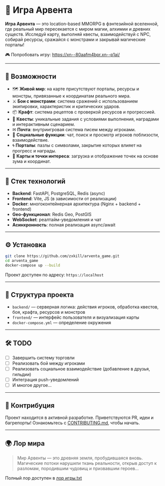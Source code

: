 # 🌌 Игра Арвента

**Игра Арвента** — это location-based MMORPG в фэнтезийной вселенной, где реальный мир пересекается с миром магии, алхимии и древних существ. Исследуй карту, выполняй квесты, взаимодействуй с NPC, собирай ресурсы, сражайся с монстрами и закрывай магические порталы!

🎮 Попробовать игру: https://xn--80aafm4bpr.xn--p1ai/

---

## 🚀 Возможности

- 🗺 **Живой мир**: на карте присутствуют порталы, ресурсы и монстры, привязанные к координатам реального мира.
- ⚔ **Бои с монстрами**: система сражений с использованием экипировки, характеристик и критических ударов.
- 📦 **Крафт**: система рецептов с проверкой ресурсов и прогрессией.
- 🎯 **Квесты**: уникальные задания с условиями выполнения, наградами и интерактивным сценарием.
- ✉ **Почта**: внутриигровая система писем между игроками.
- 👥 **Социальные функции**: чат, поиск и просмотр игроков поблизости, взаимодействие.
- 🌀 **Порталы**: пазлы с символами, закрытие которых влияет на прогресс и награды.
- 📍 **Карты и точки интереса**: загрузка и отображение точек на основе зума и координат.

---

## 🧩 Стек технологий

- **Backend**: FastAPI, PostgreSQL, Redis (async)
- **Frontend**: Vite, JS (в зависимости от реализации)
- **Docker**: многоконтейнерная архитектура (Nginx + backend + frontend)
- **Geo-функционал**: Redis Geo, PostGIS
- **WebSocket**: реалтайм-уведомления и чат
- **Асинхронность**: полная реализация async/await

---

## ⚙ Установка

```bash
git clone https://github.com/zxkill/arventa_game.git
cd arventa_game
docker-compose up --build
```

Проект доступен по адресу: `https://localhost`

---

## 📁 Структура проекта

- `backend/` — серверная логика: действия игроков, обработка квестов, боя, крафта, ресурсов и монстров
- `frontend/` — интерфейс пользователя и визуализация карты
- `docker-compose.yml` — определение окружения

---

## 🛠 TODO

- [ ] Завершить систему торговли
- [ ] Реализовать бой между игроками
- [ ] Реализовать социальное взаимодействие (добавление в друзья, гильдии)
- [ ] Интеграция push-уведомлений
- [ ] И многое другое...

---

## 🤝 Контрибуция

Проект находится в активной разработке. Приветствуются PR, идеи и багрепорты! Ознакомьтесь с [CONTRIBUTING.md](./CONTRIBUTING.md), чтобы начать.

---

## 🌍 Лор мира

> Мир Арвенты — это древняя земля, пробудившаяся вновь. Магические потоки нарушили ткань реальности, открыв доступ к разломам, породившим чудовищ и призвавшим героев...

Полный лор доступен в [лор игры.txt](./docs/лор_игры.txt)